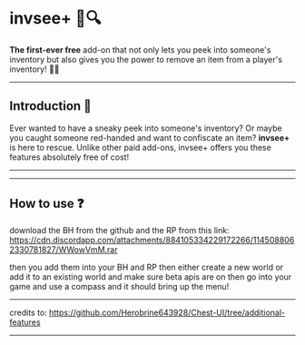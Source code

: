 # invsee+ 🎒🔍


**The first-ever free** add-on that not only lets you peek into someone's inventory but also gives you the power to remove an item from a player's inventory! 🌟🎉

---

## Introduction 📜

Ever wanted to have a sneaky peek into someone's inventory? Or maybe you caught someone red-handed and want to confiscate an item? **invsee+** is here to rescue. Unlike other paid add-ons, invsee+ offers you these features absolutely free of cost!

---

---

## How to use ❓

download the BH from the github and the RP from this link:
https://cdn.discordapp.com/attachments/884105334229172266/1145088062330781827/WWowVmM.rar

then you add them into your BH and RP then either create a new world or add it to an existing world and make sure beta apis are on then go into your game and use a compass and it should bring up the menu!

---

credits to:
https://github.com/Herobrine643928/Chest-UI/tree/additional-features

---
